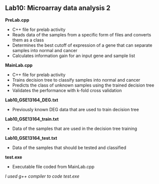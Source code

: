 Lab10: Microarray data analysis 2
-------------
**PreLab.cpp**
- C++ file for prelab activity
- Reads data of the samples from a specific form of files and converts them as a class
- Determines the best cutoff of expression of a gene that can separate samples into normal and cancer
- Calculates information gain for an input gene and sample list

**MainLab.cpp**
- C++ file for prelab activity
- Trains decision tree to classify samples into normal and cancer
- Predicts the class of unknown samples using the trained decision tree
- Validates the performance with k-fold cross validation

**Lab10_GSE13164_DEG.txt**
- Previously known DEG data that are used to train decision tree

**Lab10_GSE13164_train.txt**
- Data of the samples that are used in the decision tree training

**Lab10_GSE13164_test.txt**
- Data of the samples that should be tested and classified

**test.exe**
- Executable file coded from MainLab.cpp

*I used g++ compiler to code test.exe*
